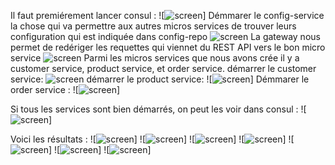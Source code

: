 Il faut premiérement lancer consul :
![![screen](1.JPG)]
Démmarer le config-service la chose qui va permettre aux autres micros services de trouver leurs configuration qui est indiquée dans config-repo
![screen](/screens/config-repo.JPG)
La gateway nous permet de redériger les requettes qui viennet du REST API vers le bon micro service
![screen](/screens/gateway.JPG)
Parmi les micros services que nous avons crée il y a customer service, product service, et order service.
démarrer le customer service:
![screen](/screens/customer.JPG)
démarrer le product service:
![![screen](/screens/inventory.JPG)]
Démmarer le order service :
![![screen](/screens/order-service.JPG)]

Si tous les services sont bien démarrés, on peut les voir dans consul :
![![screen](/screens/consul.JPG)]

Voici les résultats :
![![screen](/screens/resultat.JPG)]
![![screen](/screens/orders.JPG)]
![![screen](/screens/orders2.JPG)]
![![screen](/screens/projection.JPG)]
![![screen](/screens/projection2.JPG)]
![![screen](/screens/projection3.JPG)]
![![screen](/screens/product1.JPG)]


